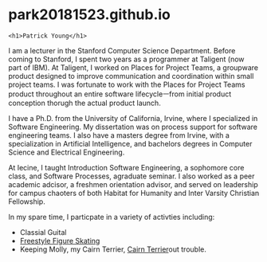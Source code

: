 # park20181523.github.io
<meta charset="utf-8">
<HTML>
<head>
    <title>Partrick Young</title>
 
</head>
<body>

    
    <h1>Patrick Young</h1> 

<p>I am a lecturer in the Stanford Computer Science Department. 
Before coming to Stanford, I spent two years as a programmer at Taligent (now part of IBM). 
At Taligent, I worked on Places for Project Teams, a groupware product designed to improve 
communication and coordination within small project teams. 
I was fortunate to work with the Places for Project Teams product throughout an entire software 
lifecycleㅡfrom initial product conception thorugh the actual product launch.
</p>
    
<p>I have a Ph.D. from the University of California, Irvine, 
where I specialized in Software Engineering.
My dissertation was on process support for software engineering teams.
I also have a masters degree from Irvine, 
with a specialization in Artificial Intelligence, and bachelors degrees in Computer Science and
Electrical Engineering.
</p>

<p>At Iecine, I taught Introduction Software Engineering, a sophomore core class, 
and Software Processes, agraduate seminar. I also worked as a peer academic adcisor, a freshmen
orientation advisor, and served on leadership for campus chaoters of both Habitat for Humanity 
and Inter Varsity Christian Fellowship.
</p>
<p>In my spare time, I particpate in a variety of activties including:</p>

<ul>
<li>Classial Guital</li>
<li><a href="https://www.w3schools.com/">Freestyle Figure Skating</a></li>
<li>Keeping Molly, my Cairn Terrier, <a href="https://www.w3schools.com/">Cairn Terrier</a>out trouble.</li>

</ul>
</body>
</HTML> 
